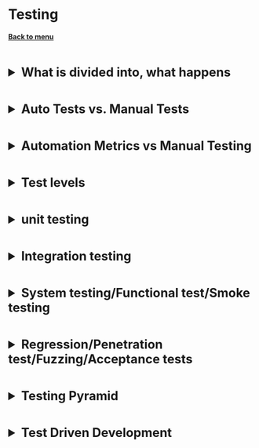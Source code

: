 <h1>Testing</h1> 
<h4> 

[Back to menu](../Menu.md)

</h4>

[//]: # (What is divided into, what happens)
<br>
<details>
    <summary style="font-size: 25px;">
        <b>
            What is divided into, what happens
        </b>
    </summary>
<br>

![](https://elearn.epam.com/assets/courseware/v1/410860fdf29f9661f24af61a730de38d/asset-v1:EPAM+EngXBootcamp+2020+type@asset+block/The_High_Cost_of_Bugs_Tools_1.png)

- **Functional** testing
  (quality assurance of black box testing of a function)
    - **By approaches** (Regressive or domain)
        - depends on the main area of test creation
    - **By levels** (Smoke or Critical)
        - how many tests do we need and how deep do we go.
    - **By Type** (Compatibility or Usability)
        - what specific tests we will choose to solve some possible problems
    - **By disciplines** (Manual or automatic)
        - comparison of manual and automatic control for a number of parameters
- **Non-functional** testing
  (a wide range of external event tests that will affect our application in some way).
  **Are divided into:**
    - performance
    - safety
    - reliability
    - maintainability
    - usability
    - possibility of support

**According to the positivity of the scenario:**
- **Positive** – checking the software for compliance with the expected behavior.
  The main task of testing is to check whether the program works correctly.
- **Negative** – checks if the software will work if
  when user behavior differs from what is expected.

**By code access**
- **White box testing** - testing of a software product with access to the code.
- **Black box testing** - testing without access to the product code.
- **Grey box testing** - testing based on limited knowledge of the internal structure.
  In this case, the tester does not work with the software product code,
  but he is familiar with the internal structure of the program and the interaction between the components.
</details>

[//]: # (Auto tests vs manual tests)
<br>
<details>
    <summary style="font-size: 25px;">
        <b>
            Auto Tests vs. Manual Tests
        </b>
    </summary>
<br>

- **Automatic testing**
  (The automatic code checking software checks the source code
  against a predefined set of rules or best practices.
  The verification program or tool will usually display a list of warnings,
  which are violations of predefined programming standards.)
    - Checks source code against rules or practices
    - Local (self) code checking
    - Instant check
- **Manual testing**
  (Peer reviews or manual code reviews consist of reading line by line
  source code to identify potential problems.)
    - Ability to avoid design errors
    - Opportunity to learn and share knowledge for team members:

**Pros:**
- Lower cost early on
- Each execution is slightly different - has a certain randomness
- Easily adapts to environmental changes
- Flexibility
- Can be supported by tools
- Can detect small changes that tools can't because it doesn't look at them
- Fast execution - fast feedback

**Minuses:**
- Painstaking work
- Some tasks are difficult to complete manually
- Can be monotonous and boring
- Less accurate than automated tests

**Best for:**
- Usability testing
- Studies of the work done
- Testing accessibility

</details>

[//]: # (Automation Metrics vs Manual Testing)
<br>
<details>
    <summary style="font-size: 25px;">
        <b>
            Automation Metrics vs Manual Testing
        </b>
    </summary>
<br>

Test automation is an important part of the software development lifecycle

Test automation metrics:
- **return on investment (ROI)**.
  ![](https://elearn.epam.com/assets/courseware/v1/f331b444beb13eae406ff8cfe5940dbf/asset-v1:EPAM+EngXBootcamp+2020+type@asset+block/Test_automation_metrics__ROI__1_.svg)
- **coverage**
  ![](https://elearn.epam.com/assets/courseware/v1/4a71494e3423095ceeb666113bc48b37/asset-v1:EPAM+EngXBootcamp+2020+type@asset+block/Group.svg)
- **a priority**
  ![](https://elearn.epam.com/assets/courseware/v1/57aeaabf306f279a8af02a99808068ee/asset-v1:EPAM+EngXBootcamp+2020+type@asset+block/Test_automation_metrics__Coverage.svg)
  There are four squares:
    1. high priority, low cost automation;
    2. high priority, high cost;
    3. low priority, low cost;
    4. low priority, high cost.

Automation can save time and money if used correctly,
but for maximum savings in testing costs, you need to find
the right balance between manual and automated testing.

</details>

[//]: # (Test levels)
<br>
<details>
    <summary style="font-size: 25px;">
        <b>
            Test levels
        </b>
    </summary>
<br>

- **Module / Unit-testing** - checking the correct operation of individual modules of the project.
  This type of testing can be performed by the developers themselves.
    - Checking a separate class
    - Check the correctness and operability of the code
    - Verifies satisfaction of business requirements.
    - Provides the best quality, but does not catch all errors in the program
- **Integration Testing** - checking the interaction between several modules of the project.
- **System** - checking the operation of the entire system for compliance with the stated requirements for
  software product.
- **Functional** - emulate the behavior of the end user of the system.
- **Smoke testing** - very small tests that are run before the system starts
  to make sure it works.
- **Regression test** - test emulating the behavior of a real error
- **Acceptance test** - compliance test
- **Penetration test** - checking the system for various vulnerabilities.
- **Fuzzing test** - the idea is to feed the system a random,
  knowingly incorrect or unexpected input data stream.

</details>

[//]: # (Unit testing)
<br>
<details>
    <summary style="font-size: 25px;">
        <b>
            unit testing
        </b>
    </summary>
<br>

Checking that the code is working properly.
Some of the important features of a unit test include:

- Checks the functionality of the smallest elements of the application
- Written by developers
- Easy to run in IDE
- Runs relatively fast
- Easily integrates with CI (continuous integration)

**Why Unit tests**
- Fix/Find defects as development progresses
- Support of the project in the required state

If you're working without unit tests, you'll start wasting time trying to figure out
how the old code works and make sure your change didn't break it.

![](https://elearn.epam.com/assets/courseware/v1/b29602660b52e306c851053d644af883/asset-v1:EPAM+EngXBootcamp+2020+type@asset+block/Unit_testing___why_.svg)

**Principles of Unit Testing:**
They are described by the rule **F.I.R.S.T.**
- **Fast** - tests should be fast.
  When tests run slowly, you don't want to run them often.
  And if you don't run them often, you won't find problems early enough.
  so that they can be easily corrected.
- **Independent (or Isolated)** - tests should not depend on each other.
  One test should not set the conditions for the next test. In order not to cause a cascade of falls
- **Repeatable** - Tests must be repeatable in any environment.
  Test results should be the same at all times and in all places.
- **Self-validating** - Tests must have a logical inference. They either pass or they don't.
  In case of failure, you do not need to run through the log files and look for the cause of the error.
- **Timeliness** - tests must be written in a timely manner,
  just before the production code.

</details>

[//]: # (Integration testing)
<br>
<details>
    <summary style="font-size: 25px;">
        <b>
            Integration testing
        </b>
    </summary>
<br>

**Integration Testing** is one of the testing phases where
**individual software modules are combined and tested as a group**.

The purpose of integration testing is to verify compliance
development of functional, acceptance and reliability requirements.

Example: HTTP request handlers should also test
how the end client of this very service will use it.
This means that in fact, for such tests it is necessary
recreate an almost fully functional environment.

There are several **approaches** to integration testing:
- Upwards. First, the modules of the lower levels themselves are tested, and then ascending to the top of the hierarchy.
- Top down. First, the modules of the highest levels themselves are tested, and then in descending order using stubs.
- Big Bang. All modules of all levels are put together and then tested.

Advantages:
- ensures the assembly of the software system during tests.
- checks compliance with the requirements on the part of the user.
- integration testing is necessary to check whether the software modules work as a whole.


</details>

[//]: # (System testing/Functional testing/Smoke testing)
<br>
<details>
    <summary style="font-size: 25px;">
        <b>
            System testing/Functional test/Smoke testing
        </b>
    </summary>
<br>


**System testing**

**System testing** - one of the phases of testing, carried out
**checking the system as a whole** in order to identify defects

This is a comprehensive test that tests a bunch of several components at once.
The system in this case is perceived as a black box.

**Function test**

A test that is designed to fully emulate the behavior of the end user of the system.
In fact, you must write a robot that will use your system in a test environment.
More often this term is used in relation to the GUI, i.e.
interaction between the user and the graphical interface of the system.

**Smoke testing**

This is a special case of an integration test.
Usually these are very small tests that are run before the system starts,
to make sure that third-party software is working, which is necessary for the correct functioning of our system.
If such tests fail, we can notify the user about the problem or even stop the system from starting.

Such tests are often called smoke tests.
Smoke testing - came from the field of equipment testing,
if, after applying power, smoke and a burning smell appear, then the equipment is faulty.

</details>

[//]: # (Regression/Penetration test/Fuzzing/Acceptance tests)
<br>
<details>
    <summary style="font-size: 25px;">
        <b>
            Regression/Penetration test/Fuzzing/Acceptance tests
        </b>
    </summary>
<br>


**Regression test**

full or partial selection of already executed test cases,
which are repeated to ensure that the existing
functions work fine.

**Penetration test**

Checking the system for various vulnerabilities.
A good example would be tests that check the escaping of SQL commands (injection protection),
data availability and authorization with an expired token, etc.
The difficulty in writing such tests is taking into account all the bottlenecks.
Usually, public information about known vulnerabilities is used for this.
and exploits of the platform used.

**Fuzz test**

More often a kind of system test or vulnerability test.
The idea is to feed the system a random,
knowingly incorrect or unexpected input data stream.
The purpose of such a test is to try to detect violations of the validation and verification logic,
application logic in edge cases, sudden server crashes,
attempts to detect memory leaks or leaks of information about the internal structure of the system,
via raw error messages (stacktrace)

**Acceptance test**

Acceptance testing is a quality assurance (QA) process
which determines to what extent the application satisfies
end user requirements.

</details>

[//]: # (Test pyramid)
<br>
<details>
    <summary style="font-size: 25px;">
        <b>
            Testing Pyramid
        </b>
    </summary>
<br>


"Test Pyramid" is an abstraction that means grouping tests into different levels of detail.
It also gives an idea of how many tests should be in each of these groups.

Two **principles** follow from this pyramid:
- Write tests with different details.
- The higher the level, the fewer tests.

**Levels:**
- **Unit tests** - very fast - thousands of tests can be executed in just a few minutes.
    - they are more stable (FIRST rule)
    - help to think about possible places of error
    - help to find errors at earlier stages
    - fast execution time - fast feedback
    - independence on the user interface, database or api
    - easy to write and easy to maintain
- **Integration tests** - API testing is carried out based on the business logic of the software product.
    - used to test several interconnected modules
    - used to check the execution of business logic
    - rid of the difficulties of using the UI (postman pulls the rest)
    - you need to set up a system similar to the real one, which is why the tests are more expensive
- **System (UI) tests** - One UI test can take up to two hours to complete,
  and the execution is two minutes.
    - checking the correctness of the UI
    - checks the business logic from the user's point of view
    - UI tests are slower and harder to write and maintain,
      therefore it is necessary to minimize them.

![](https://qastart.by/images/Pyramid_API.png)

</details>

[//]: # (Test Driven Development)
<br>
<details>
    <summary style="font-size: 25px;">
        <b>
            Test Driven Development
        </b>
    </summary>
<br>

1. In test-driven development, every new feature **begins with writing a test**.
   To write a test, a developer must clearly understand the specifications and requirements of a feature.

2. In the second step, **run all tests** and see if the new test fails.

3. **Write the code that will cause the test to pass.**
   The new code written at this stage is not perfect.
   At this point, the **only purpose** of the written code is to pass the test.
   The programmer should not write code that goes beyond the functions tested by the test.
   (Can recline into parts 1-2)

4. **Verifying that all tests passed** (may shift to parts 1-3)

5. Repeat until all tests pass and there are no new requirements.
   This is followed by the **refactor code** stage.

</details>